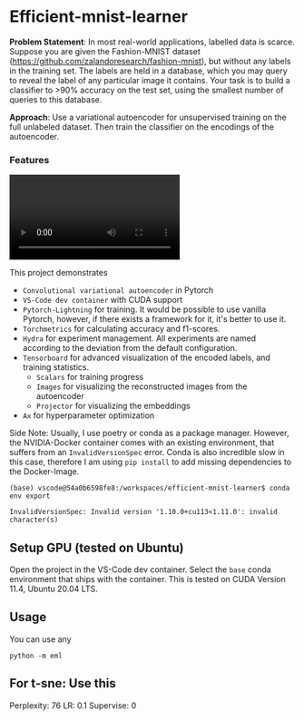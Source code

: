 # Efficient-mnist-learner

**Problem Statement**: In most real-world applications, labelled data is scarce. Suppose you are given the Fashion-MNIST dataset (https://github.com/zalandoresearch/fashion-mnist), but without any labels in the training set. The labels are held in a database, which you may query to reveal the label of any particular image it contains. Your task is to build a classifier to >90% accuracy on the test set, using the smallest number of queries to this database.

**Approach**: Use a variational autoencoder for unsupervised training on the full unlabeled dataset. Then train the classifier on the encodings of the autoencoder.

### Features

![Demo video](docs/TSNEDemo.mp4)

This project demonstrates

- `Convolutional variational autoencoder` in Pytorch
- `VS-Code dev container` with CUDA support
- `Pytorch-Lightning` for training. It would be possible to use vanilla Pytorch, however, if there exists a framework for it, it's better to use it.
- `Torchmetrics` for calculating accuracy and f1-scores.
- `Hydra` for experiment management. All experiments are named according to the deviation from the default configuration.
- `Tensorboard` for advanced visualization of the encoded labels, and training statistics.
    - `Scalars` for training progress
    - `Images` for visualizing the reconstructed images from the autoencoder
    - `Projector` for visualizing the embeddings
- `Ax` for hyperparameter optimization

Side Note: Usually, I use poetry or conda as a package manager. However, the NVIDIA-Docker container comes with an existing environment, that suffers from an `InvalidVersionSpec` error. Conda is also incredible slow in this case, therefore I am using `pip install` to add missing dependencies to the Docker-Image. 

```console
(base) vscode@54a0b6598fe8:/workspaces/efficient-mnist-learner$ conda env export

InvalidVersionSpec: Invalid version '1.10.0+cu113<1.11.0': invalid character(s)
```

## Setup GPU (tested on Ubuntu)

Open the project in the VS-Code dev container. Select the `base` conda environment that ships with the container. This is tested on CUDA Version 11.4, Ubuntu 20.04 LTS.

## Usage

You can use any 

```console
python -m eml 

```

## For t-sne: Use this

Perplexity: 76
LR: 0.1
Supervise: 0
